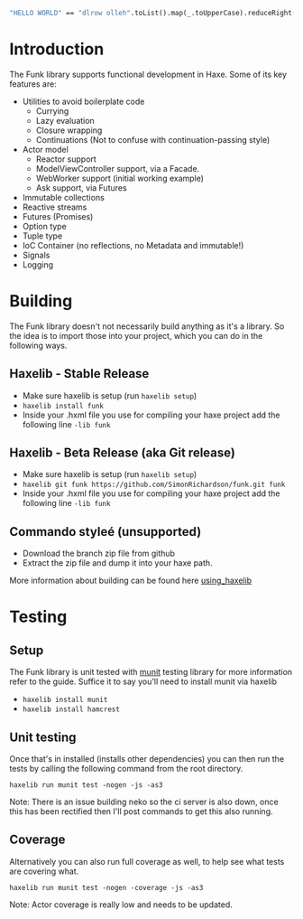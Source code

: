 ```haxe
"HELLO WORLD" == "dlrow olleh".toList().map(_.toUpperCase).reduceRight(_.plus_).get()
```

# Introduction
The Funk library supports functional development in Haxe. Some of its key features are:

* Utilities to avoid boilerplate code
  * Currying
  * Lazy evaluation
  * Closure wrapping
  * Continuations (Not to confuse with continuation-passing style)
* Actor model
  * Reactor support
  * ModelViewController support, via a Facade.
  * WebWorker support (initial working example)
  * Ask support, via Futures
* Immutable collections
* Reactive streams
* Futures (Promises)
* Option type
* Tuple type
* IoC Container (no reflections, no Metadata and immutable!)
* Signals
* Logging

# Building
The Funk library doesn't not necessarily build anything as it's a library. So the idea is to import
those into your project, which you can do in the following ways.

## Haxelib - Stable Release

* Make sure haxelib is setup (run ```haxelib setup```)
* ``` haxelib install funk ```
* Inside your .hxml file you use for compiling your haxe project add the following line ``` -lib funk ```

## Haxelib - Beta Release (aka Git release)

* Make sure haxelib is setup (run ```haxelib setup```)
* ``` haxelib git funk https://github.com/SimonRichardson/funk.git funk ```
* Inside your .hxml file you use for compiling your haxe project add the following line ``` -lib funk ```

## Commando styleé (unsupported)

* Download the branch zip file from github
* Extract the zip file and dump it into your haxe path.

More information about building can be found here [using_haxelib](http://haxe.org/doc/haxelib/using_haxelib)

# Testing

## Setup
The Funk library is unit tested with [munit](https://github.com/massiveinteractive/MassiveUnit)
testing library for more information refer to the guide. Suffice it to say you'll need to install
munit via haxelib

* ``` haxelib install munit ```
* ``` haxelib install hamcrest ```

## Unit testing
Once that's in installed (installs other dependencies) you can then run the tests by calling the
following command from the root directory.

``` haxelib run munit test -nogen -js -as3 ```

Note: There is an issue building neko so the ci server is also down, once this has been rectified
then I'll post commands to get this also running.

## Coverage 
Alternatively you can also run full coverage as well, to help see what tests are covering what.

``` haxelib run munit test -nogen -coverage -js -as3 ```

Note: Actor coverage is really low and needs to be updated.